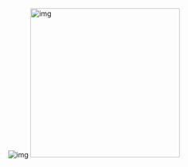 <div>
<h2></h2>
<img src="https://media.giphy.com/media/2Rc2BC6AwdOncuw6Sf/giphy.gif" alt="img"> 
<img src="https://media.giphy.com/media/nGMnDqebzDcfm/giphy.gif" alt="img" width=300px> 

</div>

